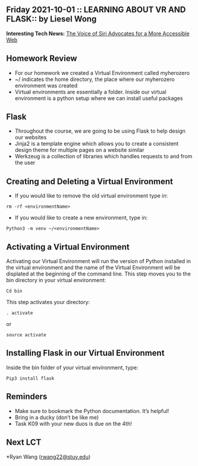 ## Friday 2021-10-01 :: LEARNING ABOUT VR AND FLASK:: by Liesel Wong
**Interesting Tech News:** [The Voice of Siri Advocates for a More Accessible Web ](https://www.cnet.com/tech/mobile/the-original-voice-of-siri-is-now-advocating-for-a-more-accessible-web/ 
)

## Homework Review
* For our homework we created a Virtual Environment called myherozero 
* ~/ indicates the home directory, the place where our myherozero environment was created 
* Virtual environments are essentially a folder. Inside our virtual environment is a python setup where we can install useful packages 

## Flask
* Throughout the course, we are going to be using Flask to help design our websites
* Jinja2 is a template engine which allows you to create a consistent design theme for multiple pages on a website similar 
* Werkzeug is a collection of libraries which handles requests to and from the user

## Creating and Deleting a Virtual Environment
* If you would like to remove the old virtual environment type in: 
```
rm -rf <environmentName>
```
* If you would like to create a new environment, type in: 
```
Python3 -m venv ~/<environmentName> 
```

## Activating a Virtual Environment
Activating our Virtual Environment will run the version of Python installed in the virtual environment and the name of the Virtual Environment will be displated at the beginning of the command line.
This step moves you to the bin directory in your virtual environment: 
```
Cd bin
````
This step activates your directory:
```
. activate  
```
or
```
source activate
```

## Installing Flask in our Virtual Environment
Inside the bin folder of your virtual environment, type: 
```
Pip3 install flask
```

## Reminders
* Make sure to bookmark the Python documentation. It’s helpful! 
* Bring in a ducky (don’t be like me)
* Task K09 with your new duos is due on the 4th!

## Next LCT 
*Ryan Wang (rwang22@stuy.edu)
